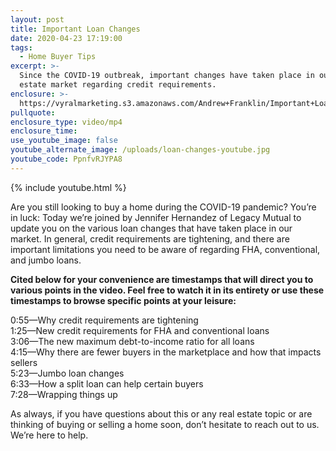 ```yaml
---
layout: post
title: Important Loan Changes
date: 2020-04-23 17:19:00
tags:
  - Home Buyer Tips
excerpt: >-
  Since the COVID-19 outbreak, important changes have taken place in our real
  estate market regarding credit requirements.
enclosure: >-
  https://vyralmarketing.s3.amazonaws.com/Andrew+Franklin/Important+Loan+Changes.mp4
pullquote:
enclosure_type: video/mp4
enclosure_time:
use_youtube_image: false
youtube_alternate_image: /uploads/loan-changes-youtube.jpg
youtube_code: PpnfvRJYPA8
---
```


{% include youtube.html %}

Are you still looking to buy a home during the COVID-19 pandemic? You’re in luck: Today we’re joined by Jennifer Hernandez of Legacy Mutual to update you on the various loan changes that have taken place in our market. In general, credit requirements are tightening, and there are important limitations you need to be aware of regarding FHA, conventional, and jumbo loans.&nbsp;

**Cited below for your convenience are timestamps that will direct you to various points in the video. Feel free to watch it in its entirety or use these timestamps to browse specific points at your leisure:**

0:55—Why credit requirements are tightening&nbsp;<br>1:25—New credit requirements for FHA and conventional loans<br>3:06—The new maximum debt-to-income ratio for all loans<br>4:15—Why there are fewer buyers in the marketplace and how that impacts sellers<br>5:23—Jumbo loan changes<br>6:33—How a split loan can help certain buyers&nbsp;<br>7:28—Wrapping things up

As always, if you have questions about this or any real estate topic or are thinking of buying or selling a home soon, don’t hesitate to reach out to us. We’re here to help.